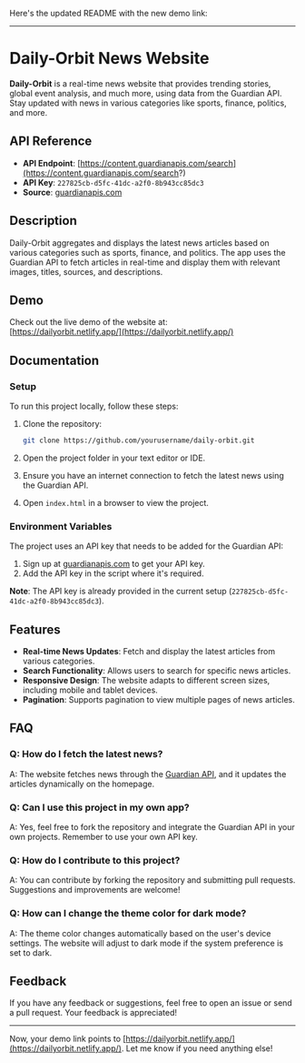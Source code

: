 Here's the updated README with the new demo link:

---

# Daily-Orbit News Website

**Daily-Orbit** is a real-time news website that provides trending stories, global event analysis, and much more, using data from the Guardian API. Stay updated with news in various categories like sports, finance, politics, and more.

## API Reference

- **API Endpoint**: [https://content.guardianapis.com/search](https://content.guardianapis.com/search?)
- **API Key**: `227825cb-d5fc-41dc-a2f0-8b943cc85dc3`
- **Source**: [guardianapis.com](https://guardianapis.com)

## Description

Daily-Orbit aggregates and displays the latest news articles based on various categories such as sports, finance, and politics. The app uses the Guardian API to fetch articles in real-time and display them with relevant images, titles, sources, and descriptions.

## Demo

Check out the live demo of the website at:  
[https://dailyorbit.netlify.app/](https://dailyorbit.netlify.app/)

## Documentation

### Setup

To run this project locally, follow these steps:

1. Clone the repository:
   ```bash
   git clone https://github.com/yourusername/daily-orbit.git
   ```

2. Open the project folder in your text editor or IDE.

3. Ensure you have an internet connection to fetch the latest news using the Guardian API.

4. Open `index.html` in a browser to view the project.

### Environment Variables

The project uses an API key that needs to be added for the Guardian API:

1. Sign up at [guardianapis.com](https://guardianapis.com) to get your API key.
2. Add the API key in the script where it's required.

**Note**: The API key is already provided in the current setup (`227825cb-d5fc-41dc-a2f0-8b943cc85dc3`).

## Features

- **Real-time News Updates**: Fetch and display the latest articles from various categories.
- **Search Functionality**: Allows users to search for specific news articles.
- **Responsive Design**: The website adapts to different screen sizes, including mobile and tablet devices.
- **Pagination**: Supports pagination to view multiple pages of news articles.

## FAQ

### Q: How do I fetch the latest news?
A: The website fetches news through the [Guardian API](https://content.guardianapis.com/search?), and it updates the articles dynamically on the homepage.

### Q: Can I use this project in my own app?
A: Yes, feel free to fork the repository and integrate the Guardian API in your own projects. Remember to use your own API key.

### Q: How do I contribute to this project?
A: You can contribute by forking the repository and submitting pull requests. Suggestions and improvements are welcome!

### Q: How can I change the theme color for dark mode?
A: The theme color changes automatically based on the user's device settings. The website will adjust to dark mode if the system preference is set to dark.

## Feedback

If you have any feedback or suggestions, feel free to open an issue or send a pull request. Your feedback is appreciated!

---

Now, your demo link points to [https://dailyorbit.netlify.app/](https://dailyorbit.netlify.app/). Let me know if you need anything else!
